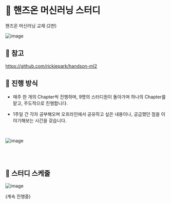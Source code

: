 # 📖 핸즈온 머신러닝 스터디

핸즈온 머신러닝 교재 (2판)  <br>

![image](https://github.com/12L-zl/Handson_/assets/137811485/f804fb1a-dd34-4ae0-909f-623e28ed6c1d)



## 🔎 참고
https://github.com/rickiepark/handson-ml2


## 🎈 진행 방식
- 매주 한 개의 Chapter씩 진행하며, 9명의 스터디원이 돌아가며 하나의 Chapter를 맡고, 주도적으로 진행합니다.
- 1주일 간 각자 공부해오며 오프라인에서 공유하고 싶은 내용이나, 궁금했던 점을 이야기해보는 시간을 갖습니다.

  <br>
![image](https://github.com/12L-zl/Handson_/assets/137811485/0bf8282c-3016-4d29-9456-39dbc7af0b0b)



<br>
<br>

## 📆 스터디 스케줄
![image](https://github.com/12L-zl/Handson_/assets/137811485/8dff0424-6b7e-4f8d-b15d-2e6565ccb913)

(계속 진행중)
